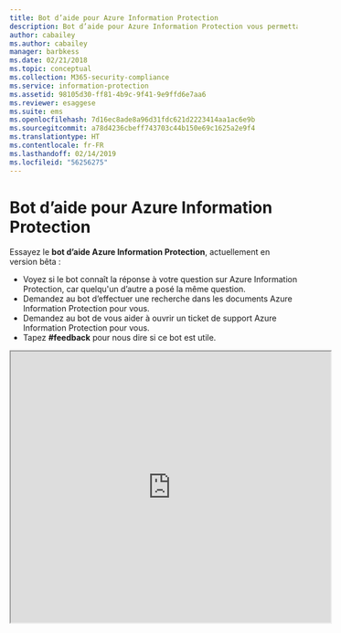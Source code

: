 ```yaml
---
title: Bot d’aide pour Azure Information Protection
description: Bot d’aide pour Azure Information Protection vous permettant de trouver une réponse à vos questions, d’effectuer une recherche dans les documents ou d’ouvrir un ticket de support si vous avez besoin de support technique.
author: cabailey
ms.author: cabailey
manager: barbkess
ms.date: 02/21/2018
ms.topic: conceptual
ms.collection: M365-security-compliance
ms.service: information-protection
ms.assetid: 98105d30-ff81-4b9c-9f41-9e9ffd6e7aa6
ms.reviewer: esaggese
ms.suite: ems
ms.openlocfilehash: 7d16ec8ade8a96d31fdc621d2223414aa1ac6e9b
ms.sourcegitcommit: a78d4236cbeff743703c44b150e69c1625a2e9f4
ms.translationtype: HT
ms.contentlocale: fr-FR
ms.lasthandoff: 02/14/2019
ms.locfileid: "56256275"
---
```

# <a name="help-bot-for-azure-information-protection"></a>Bot d’aide pour Azure Information Protection

Essayez le **bot d’aide Azure Information Protection**, actuellement en version bêta :

- Voyez si le bot connaît la réponse à votre question sur Azure Information Protection, car quelqu'un d’autre a posé la même question.
- Demandez au bot d’effectuer une recherche dans les documents Azure Information Protection pour vous.
- Demandez au bot de vous aider à ouvrir un ticket de support Azure Information Protection pour vous.
- Tapez **#feedback** pour nous dire si ce bot est utile.


<iframe width="560" height="475" src="https://webchat.botframework.com/embed/AIPformalBOT?s=SwZOTnCyj6w.cwA.zYE.Wdf87z08R7NHjtaev84v0nLC0urEfQJ2_5bUgvtIR9Q"></iframe>


